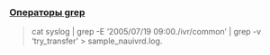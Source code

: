 ### [Операторы grep](https://rtfm.co.ua/grep-poisk-s-operatorami-and-i-or-ili-not-ne/)
>cat syslog | grep -E ‘2005/07/19 09:00./ivr/common’ | grep -v ‘try_transfer' > sample_nauivrd.log.

